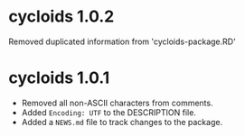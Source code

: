 # cycloids 1.0.2
Removed duplicated information from 'cycloids-package.RD'


# cycloids 1.0.1

* Removed all non-ASCII characters from comments.
* Added `Encoding: UTF` to the DESCRIPTION file.
* Added a `NEWS.md` file to track changes to the package.
